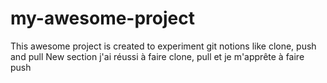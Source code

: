 # my-awesome-project

This awesome project is created to experiment git notions like clone, push and pull
New section
j'ai réussi à faire clone, pull et je m'apprête à faire push
